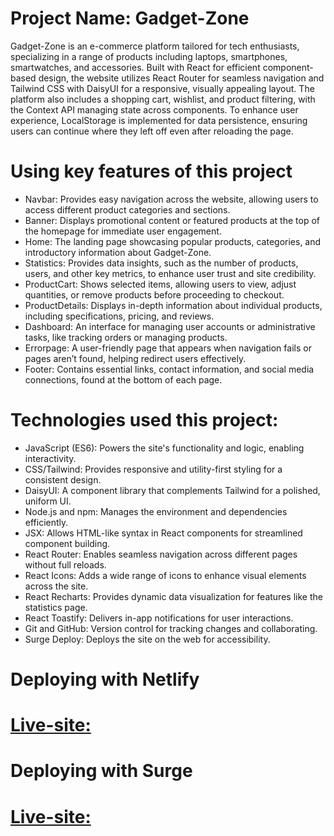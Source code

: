 # Project Name: Gadget-Zone
Gadget-Zone is an e-commerce platform tailored for tech enthusiasts, specializing in a range of products including laptops, smartphones, smartwatches, and accessories. Built with React for efficient component-based design, the website utilizes React Router for seamless navigation and Tailwind CSS with DaisyUI for a responsive, visually appealing layout. The platform also includes a shopping cart, wishlist, and product filtering, with the Context API managing state across components. To enhance user experience, LocalStorage is implemented for data persistence, ensuring users can continue where they left off even after reloading the page.
#
# Using key features of this project
-  Navbar: Provides easy navigation across the website, allowing users to access different product categories and sections.
- Banner: Displays promotional content or featured products at the top of the homepage for immediate user engagement.
- Home: The landing page showcasing popular products, categories, and introductory information about Gadget-Zone.
- Statistics: Provides data insights, such as the number of products, users, and other key metrics, to enhance user trust and site credibility.
- ProductCart: Shows selected items, allowing users to view, adjust quantities, or remove products before proceeding to checkout.
- ProductDetails: Displays in-depth information about individual products, including specifications, pricing, and reviews.
- Dashboard: An interface for managing user accounts or administrative tasks, like tracking orders or managing products.
- Errorpage: A user-friendly page that appears when navigation fails or pages aren’t found, helping redirect users effectively.
- Footer: Contains essential links, contact information, and social media connections, found at the bottom of each page.
#
# Technologies  used this project:
- JavaScript (ES6): Powers the site's functionality and logic, enabling interactivity.
- CSS/Tailwind: Provides responsive and utility-first styling for a consistent design.
- DaisyUI: A component library that complements Tailwind for a polished, uniform UI.
- Node.js and npm: Manages the environment and dependencies efficiently.
- JSX: Allows HTML-like syntax in React components for streamlined component building.
- React Router: Enables seamless navigation across different pages without full reloads.
- React Icons: Adds a wide range of icons to enhance visual elements across the site.
- React Recharts: Provides dynamic data visualization for features like the statistics page.
- React Toastify: Delivers in-app notifications for user interactions.
- Git and GitHub: Version control for tracking changes and collaborating.
- Surge Deploy: Deploys the site on the web for accessibility.
#

# Deploying with Netlify
# [Live-site: ](https://gadzet-zone-website-b10-a8.netlify.app/)

# Deploying with Surge 
# [Live-site: ](https://blushing-juice.surge.sh/statistic)
